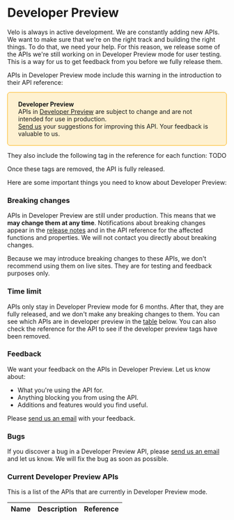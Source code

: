 


# Developer Preview


Velo is always in active development. We are constantly adding new APIs. We want to make sure that we're on the right track and building the right things. To do that, we need your help. For this reason, we release some of the APIs we're still working on in Developer Preview mode for user testing. This is a way for us to get feedback from you before we fully release them.

APIs in Developer Preview mode include this warning in the introduction to their API reference:
<div style="background-color: #FEF1D1; padding: 18px 24px; border-radius: 6px; border: 1px solid #FDB10C; box-sizing: border-box; display: inline-block">
    <b>Developer Preview</b>
    <br/>
    <span>APIs in <a href="https://www.wix.com/velo/reference/api-overview/developer-preview">Developer Preview</a> are subject to change and are not intended for use in production.<br/><a href="mailto:velo-preview-feedback@wix.com">Send us</a> your suggestions for improving this API. Your feedback is valuable to us.</span>
</div>

They also include the following tag in the reference for each function:
TODO

Once these tags are removed, the API is fully released.

Here are some important things you need to know about Developer Preview:

### Breaking changes 



APIs in Developer Preview are still under production. This means that we **may change them at any time**. Notifications about breaking changes appear in the [release notes](/release-notes) and in the API reference for the affected functions and properties. We will not contact you directly about breaking changes. 


Because we may introduce breaking changes to these APIs, we don't recommend using them on live sites. They are for testing and feedback purposes only.

### Time limit 
APIs only stay in Developer Preview mode for 6 months. After that, they are fully released, and we don't make any breaking changes to them. You can see which APIs are in developer preview in the [table]() below. You can also check the reference for the API to see if the developer preview tags have been removed.
### Feedback 
We want your feedback on the APIs in Developer Preview. Let us know about:

* What you're using the API for.
* Anything blocking you from using the API.
* Additions and features would you find useful.

Please <a href="mailto:velo-preview-feedback@wix.com">send us an email</a> with your feedback.

### Bugs 
If you discover a bug in a Developer Preview API, please <a href="mailto:velo-preview-feedback@wix.com">send us an email</a> and let us know.  We will fix the bug as soon as possible.

### Current Developer Preview APIs 

This is a list of the APIs that are currently in Developer Preview mode.

| Name | Description | Reference |
| --- | --- | --- |






 
